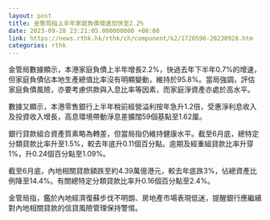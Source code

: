 ```yaml
---
layout: post
title: 金管局指上半年家庭負債增速加快至2.2%
date: 2023-09-28 23:21:05.000000000 +08:00
link: https://news.rthk.hk/rthk/ch/component/k2/1720598-20230928.htm
categories: rthk
---
```


金管局數據顯示，本港家庭負債上半年增長2.2%，快過去年下半年0.7%的增速，但家庭負債佔本地生產總值比率沒有明顯變動，維持於95.8%。當局強調，評估家庭負債風險，亦要考慮供款與入息比率等因素，而家庭淨資產亦處於高水平。

數據又顯示，本港零售銀行上半年稅前經營溢利按年急升1.2倍，受惠淨利息收入及投資收入增長，高息環境帶動淨息差擴闊59個基點至1.62厘。

銀行貸款組合資產質素略為轉差，但當局指仍維持健康水平。截至6月底，總特定分類貸款比率升至1.5%，較去年底升0.11個百分點。逾期及經重組貸款比率升穿1%，升0.24個百分點至1.09%。

截至6月底，內地相關貸款額跌至約4.39萬億港元，較去年底跌3%，佔總資產比例降至14.4%。有關總特定分類貸款比率升0.16個百分點至2.4%。

金管局指，鑑於內地經濟復蘇步伐不明朗、房地產市場表現低迷，提醒銀行應繼續對內地相關貸款的信貸風險管理保持警惕。
